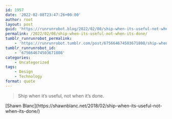 ```yaml
---
id: 1957
date: '2022-02-08T23:47:26+00:00'
author: root
layout: post
guid: 'https://runrunrobot.blog/2022/02/08/ship-when-its-useful-not-when-its-done/'
permalink: /2022/02/08/ship-when-its-useful-not-when-its-done/
tumblr_runrunrobot_permalink:
    - 'https://runrunrobot.tumblr.com/post/675664674503671808/ship-when-its-useful-not-when-its-done'
tumblr_runrunrobot_id:
    - '675664674503671808'
categories:
    - Uncategorized
tags:
    - Design
    - Technology
format: quote
---
```


> Ship when it’s useful, not when it’s done.

<div class="attribution">[Shawn Blanc](https://shawnblanc.net/2018/02/ship-when-its-useful-not-when-its-done/)</div>